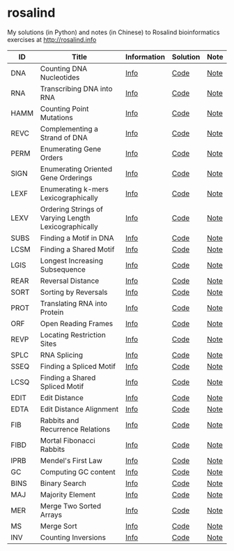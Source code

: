 # rosalind
My solutions (in Python) and notes (in Chinese) to Rosalind bioinformatics exercises at http://rosalind.info

| ID   | Title                                                | Information                                  | Solution                    | Note                                                                               |
| ---- | ---------------------------------------------------- | -------------------------------------------- | --------------------------- | ---------------------------------------------------------------------------------- |
| DNA  | Counting DNA Nucleotides                             | [Info](https://rosalind.info/problems/dna/)  | [Code](./code/dna/dna.py)   | [Note](https://5uperb0y.com/counting-dna-nucleotides/)                             |
| RNA  | Transcribing DNA into RNA                            | [Info](https://rosalind.info/problems/rna/)  | [Code](./code/rna/rna.py)   | [Note](https://5uperb0y.com/transcribing-dna-into-rna/)                            |
| HAMM | Counting Point Mutations                             | [Info](https://rosalind.info/problems/hamm/) | [Code](./code/hamm/hamm.py) | [Note](https://5uperb0y.com/counting-point-mutations/)                             |
| REVC | Complementing a Strand of DNA                        | [Info](https://rosalind.info/problems/revc/) | [Code](./code/revc/revc.py) | [Note](https://5uperb0y.com/complementing-a-strand-of-dna/)                        |
| PERM | Enumerating Gene Orders                              | [Info](https://rosalind.info/problems/perm/) | [Code](./code/perm/perm.py) | [Note](https://5uperb0y.com/enumerating-gene-orders/)                              |
| SIGN | Enumerating Oriented Gene Orderings                  | [Info](https://rosalind.info/problems/sign/) | [Code](./code/sign/sign.py) | [Note](https://5uperb0y.com/enumerating-oriented-gene-orderings/)                  |
| LEXF | Enumerating k-mers Lexicographically                 | [Info](https://rosalind.info/problems/lexf/) | [Code](./code/lexf/lexf.py) | [Note](https://5uperb0y.com/enumerating-k-mers-lexicographically/)                 |
| LEXV | Ordering Strings of Varying Length Lexicographically | [Info](https://rosalind.info/problems/lexv/) | [Code](./code/lexv/lexv.py) | [Note](https://5uperb0y.com/ordering-strings-of-varying-length-lexicographically/) |
| SUBS | Finding a Motif in DNA                               | [Info](https://rosalind.info/problems/subs/) | [Code](./code/subs/subs.py) | [Note](https://5uperb0y.com/finding-a-motif-in-dna/)                               |
| LCSM | Finding a Shared Motif                               | [Info](https://rosalind.info/problems/lcsm/) | [Code](./code/lcsm/lcsm.py) | [Note](https://5uperb0y.com/finding-a-shared-motif/)                               |
| LGIS | Longest Increasing Subsequence                       | [Info](https://rosalind.info/problems/lgis/) | [Code](./code/lgis/lgis.py) | [Note](https://5uperb0y.com/longest-increasing-subsequence/)                       |
| REAR | Reversal Distance                                    | [Info](https://rosalind.info/problems/rear/) | [Code](./code/rear/rear.py) | [Note](https://5uperb0y.com/reversal-distance/)                                    |
| SORT | Sorting by Reversals                                 | [Info](https://rosalind.info/problems/sort/) | [Code](./code/sort/sort.py) | [Note](https://5uperb0y.com/sorting-by-reversals/)                                 |
| PROT | Translating RNA into Protein                         | [Info](https://rosalind.info/problems/prot/) | [Code](./code/prot/prot.py) | [Note](https://5uperb0y.com/translating-rna-into-protein/)                         |
| ORF  | Open Reading Frames                                  | [Info](https://rosalind.info/problems/orf/)  | [Code](./code/orf/orf.py)   | [Note](https://5uperb0y.com/open-reading-frames/)                                  |
| REVP | Locating Restriction Sites                           | [Info](https://rosalind.info/problems/revp/) | [Code](./code/revp/revp.py) | [Note](https://5uperb0y.com/locating-restriction-sites/)                           |
| SPLC | RNA Splicing                                         | [Info](https://rosalind.info/problems/splc/) | [Code](./code/splc/splc.py) | [Note](https://5uperb0y.com/rna-splicing/)                                         |
| SSEQ | Finding a Spliced Motif                              | [Info](https://rosalind.info/problems/sseq/) | [Code](./code/sseq/sseq.py) | [Note](https://5uperb0y.com/finding-a-spliced-motif/)                              |
| LCSQ | Finding a Shared Spliced Motif                       | [Info](https://rosalind.info/problems/scsq/) | [Code](./code/lcsq/lcsq.py) | [Note](https://5uperb0y.com/finding-a-shared-spliced-motif/)                       |
| EDIT | Edit Distance                                        | [Info](https://rosalind.info/problems/edit/) | [Code](./code/edit/edit.py) | [Note](https://5uperb0y.com/edit-distance/)                                        |
| EDTA | Edit Distance Alignment                              | [Info](https://rosalind.info/problems/edta/) | [Code](./code/edta/edta.py) | [Note](https://5uperb0y.com/edit-distance-alignment/)                              |
| FIB  | Rabbits and Recurrence Relations                     | [Info](https://rosalind.info/problems/fib/)  | [Code](./code/fib/fib.py)   | [Note](https://5uperb0y.com/rabbits-and-recurrence-relations/)                     |
| FIBD | Mortal Fibonacci Rabbits                             | [Info](https://rosalind.info/problems/fibd/) | [Code](./code/fibd/fibd.py) | [Note](https://5uperb0y.com/mortal-fibonacci-rabbits/)                             |
| IPRB | Mendel's First Law                                   | [Info](https://rosalind.info/problems/iprb/) | [Code](./code/iprb/iprb.py) | [Note](https://5uperb0y.com/mendels-first-law/)                                    |
| GC   | Computing GC content                                 | [Info](https://rosalind.info/problems/gc/)   | [Code](./code/gc/gc.py)     | [Note](https://5uperb0y.com/computing-gc-content/)                                 |
| BINS | Binary Search                                        | [Info](https://rosalind.info/problems/bins/) | [Code](./code/bins/bins.py) | [Note](https://5uperb0y.com/binary-search/)                                        |
| MAJ  | Majority Element                                     | [Info](https://rosalind.info/problems/maj/)  | [Code](./code/maj/maj.py)   | [Note](https://5uperb0y.com/majority-element/)                                     |
| MER  | Merge Two Sorted Arrays                              | [Info](https://rosalind.info/problems/mer/)  | [Code](./code/mer/mer.py)   | [Note](https://5uperb0y.com/merge-two-sorted-arrays/)                              |
| MS   | Merge Sort                                           | [Info](https://rosalind.info/problems/ms/)   | [Code](./code/ms/ms.py)     | [Note](https://5uperb0y.com/merge-sort/)                                           |
| INV  | Counting Inversions                                  | [Info](https://rosalind.info/problems/inv/)  | [Code](./code/inv/inv.py)   | [Note](https://5uperb0y.com/counting-inversions/)                                  |